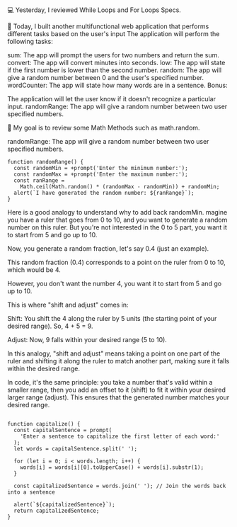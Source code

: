 💻 Yesterday, I reviewed While Loops and For Loops Specs.

📖 Today, I built another multifunctional web application that performs different tasks based on the user's input 
The application will perform the following tasks:

sum: The app will prompt the users for two numbers and return the sum.
convert: The app will convert minutes into seconds.
low: The app will state if the first number is lower than the second number.
random: The app will give a random number between 0 and the user's specified number.
wordCounter: The app will state how many words are in a sentence.
Bonus:

The application will let the user know if it doesn't recognize a particular input.
randomRange: The app will give a random number between two user specified numbers.


🎯 My goal is to review some Math Methods such as math.random. 

randomRange: The app will give a random number between two user specified numbers.

```
function randomRange() {
  const randomMin = +prompt('Enter the minimum number:');
  const randomMax = +prompt('Enter the maximum number:');
  const ranRange =
    Math.ceil(Math.random() * (randomMax - randomMin)) + randomMin;
  alert(`I have generated the random number: ${ranRange}`);
}
```
Here is a good analogy to understand why to add back randomMin.
magine you have a ruler that goes from 0 to 10, and you want to generate a random number on this ruler. 
But you're not interested in the 0 to 5 part, you want it to start from 5 and go up to 10.

Now, you generate a random fraction, let's say 0.4 (just an example).

This random fraction (0.4) corresponds to a point on the ruler from 0 to 10, which would be 4.

However, you don't want the number 4, you want it to start from 5 and go up to 10.

This is where "shift and adjust" comes in:

Shift: You shift the 4 along the ruler by 5 units (the starting point of your desired range). So, 4 + 5 = 9.

Adjust: Now, 9 falls within your desired range (5 to 10).

In this analogy, "shift and adjust" means taking a point on one part of the ruler and shifting it along the ruler 
to match another part, making sure it falls within the desired range.

In code, it's the same principle: you take a number that's valid within a smaller range, then you add an offset to it (shift) 
to fit it within your desired larger range (adjust). This ensures that the generated number matches your desired range.

``` Reviewed how to capitalize letters using loops

function capitalize() {
  const capitalSentence = prompt(
    'Enter a sentence to capitalize the first letter of each word:'
  );
  let words = capitalSentence.split(' ');

  for (let i = 0; i < words.length; i++) {
    words[i] = words[i][0].toUpperCase() + words[i].substr(1);
  }

  const capitalizedSentence = words.join(' '); // Join the words back into a sentence

  alert(`${capitalizedSentence}`);
  return capitalizedSentence;
}
```

